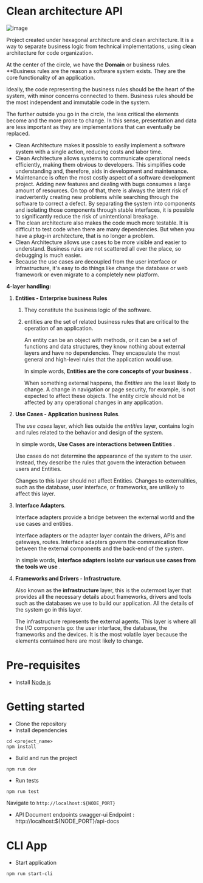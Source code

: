 # Clean architecture API
![image](https://user-images.githubusercontent.com/32543229/162855447-a648428a-8453-4740-8884-536b3ca9c8c2.png)

Project created under hexagonal architecture and clean architecture. It is a way to separate business logic from technical implementations, using clean architecture for code organization.

At the center of the circle, we have the **Domain** or business rules. **Business rules are the reason a software system exists. They are the core functionality of an application.

Ideally, the code representing the business rules should be the heart of the system, with minor concerns connected to them. Business rules should be the most independent and immutable code in the system.

The further outside you go in the circle, the less critical the elements become and the more prone to change. In this sense, presentation and data are less important as they are implementations that can eventually be replaced.

- Clean Architecture makes it possible to easily implement a software system with a single action, reducing costs and labor time.
- Clean Architecture allows systems to communicate operational needs efficiently, making them obvious to developers. This simplifies code understanding and, therefore, aids in development and maintenance.
- Maintenance is often the most costly aspect of a software development project. Adding new features and dealing with bugs consumes a large amount of resources. On top of that, there is always the latent risk of inadvertently creating new problems while searching through the software to correct a defect. By separating the system into components and isolating those components through stable interfaces, it is possible to significantly reduce the risk of unintentional breakage.
- The clean architecture also makes the code much more testable. It is difficult to test code when there are many dependencies. But when you have a plug-in architecture, that is no longer a problem.
- Clean Architecture allows use cases to be more visible and easier to understand. Business rules are not scattered all over the place, so debugging is much easier.
- Because the use cases are decoupled from the user interface or infrastructure, it's easy to do things like change the database or web framework or even migrate to a completely new platform.

**4-layer handling:** 

1. **Entities - Enterprise business Rules** 
    1. They constitute the business logic of the software.
    2. entities are the set of related business rules that are critical to the operation of an application.
        
        An entity can be an object with methods, or it can be a set of functions and data structures, they know nothing about external layers and have no dependencies. They encapsulate the most general and high-level rules that the application would use.
        
        In simple words, **Entities are the core concepts of your business** .
        
        When something external happens, the *Entities* are the least likely to change. A change in navigation or page security, for example, is not expected to affect these objects. The entity circle should not be affected by any operational changes in any application.
        
2. **Use Cases - Application business Rules**.
    
    The *use cases* layer, which lies outside the *entities* layer, contains login and rules related to the behavior and design of the system.
    
    In simple words, **Use Cases are interactions between Entities** . 
    
    Use cases do not determine the appearance of the system to the user. Instead, they describe the rules that govern the interaction between users and Entities.
    
    Changes to this layer should not affect Entities. Changes to externalities, such as the database, user interface, or frameworks, are unlikely to affect this layer.
    
3. **Interface Adapters**.
    
    Interface adapters provide a bridge between the external world and the use cases and entities.
    
    Interface adapters or the adapter layer contain the drivers, APIs and gateways, routes. Interface adapters govern the communication flow between the external components and the back-end of the system.
    
    In simple words, **interface adapters isolate our various use cases from the tools we use** .
    
4. **Frameworks and Drivers - Infrastructure**.
    
    Also known as the **infrastructure** layer, this is the outermost layer that provides all the necessary details about frameworks, drivers and tools such as the databases we use to build our application. All the details of the system go in this layer.
    
    The infrastructure represents the external agents. This layer is where all the I/O components go: the user interface, the database, the frameworks and the devices. It is the most volatile layer because the elements contained here are most likely to change.

# Pre-requisites
- Install [Node.js](https://nodejs.org/)

# Getting started
- Clone the repository
- Install dependencies
```
cd <project_name>
npm install
```
- Build and run the project
```
npm run dev
```
- Run tests
```
npm run test
```
  Navigate to `http://localhost:${NODE_PORT}`
- API Document endpoints
  swagger-ui Endpoint : http://localhost:${NODE_PORT}/api-docs 

# CLI App
  - Start application
  ```
  npm run start-cli
  ```
